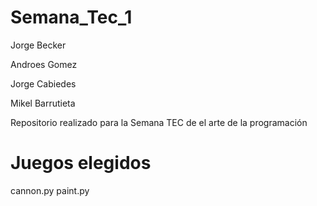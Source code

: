 # Semana_Tec_1

Jorge Becker

Androes Gomez

Jorge Cabiedes

Mikel Barrutieta


Repositorio realizado para la Semana TEC de el arte de la programación
# Juegos elegidos 
cannon.py 
paint.py 
